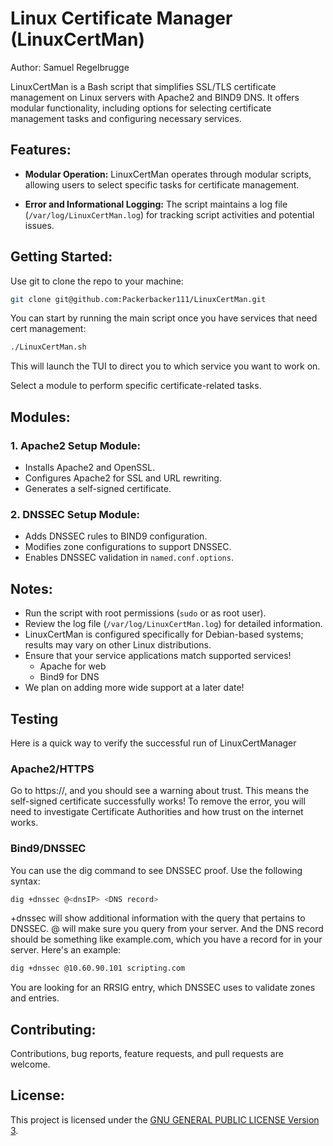 # Linux Certificate Manager (LinuxCertMan)

Author: Samuel Regelbrugge

LinuxCertMan is a Bash script that simplifies SSL/TLS certificate management on Linux servers with Apache2 and BIND9 DNS. It offers modular functionality, including options for selecting certificate management tasks and configuring necessary services.

## Features:

- **Modular Operation:** LinuxCertMan operates through modular scripts, allowing users to select specific tasks for certificate management.

- **Error and Informational Logging:** The script maintains a log file (`/var/log/LinuxCertMan.log`) for tracking script activities and potential issues.

## Getting Started:
Use git to clone the repo to your machine:
```sh
git clone git@github.com:Packerbacker111/LinuxCertMan.git
```
You can start by running the main script once you have services that need cert management:
```sh
./LinuxCertMan.sh
```
This will launch the TUI to direct you to which service you want to work on.

Select a module to perform specific certificate-related tasks.

## Modules:

### 1. Apache2 Setup Module:

- Installs Apache2 and OpenSSL.
- Configures Apache2 for SSL and URL rewriting.
- Generates a self-signed certificate.

### 2. DNSSEC Setup Module:

- Adds DNSSEC rules to BIND9 configuration.
- Modifies zone configurations to support DNSSEC.
- Enables DNSSEC validation in `named.conf.options`.

## Notes:

- Run the script with root permissions (`sudo` or as root user).
- Review the log file (`/var/log/LinuxCertMan.log`) for detailed information.
- LinuxCertMan is configured specifically for Debian-based systems; results may vary on other Linux distributions.
- Ensure that your service applications match supported services!
  - Apache for web
  - Bind9 for DNS
- We plan on adding more wide support at a later date!

## Testing
Here is a quick way to verify the successful run of LinuxCertManager

### Apache2/HTTPS
Go to https://<yoursite>, and you should see a warning about trust. This means the self-signed certificate successfully works! To remove the error, you will need to investigate Certificate Authorities and how trust on the internet works.

### Bind9/DNSSEC
You can use the dig command to see DNSSEC proof. Use the following syntax:
```sh
dig +dnssec @<dnsIP> <DNS record>
```
+dnssec will show additional information with the query that pertains to DNSSEC. @<dnsIP> will make sure you query from your server. And the DNS record should be something like example.com, which you have a record for in your server. Here's an example:
```sh
dig +dnssec @10.60.90.101 scripting.com
```
You are looking for an RRSIG entry, which DNSSEC uses to validate zones and entries.

## Contributing:

Contributions, bug reports, feature requests, and pull requests are welcome.

## License:

This project is licensed under the [GNU GENERAL PUBLIC LICENSE Version 3](LICENSE.md).
